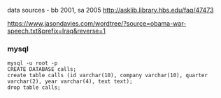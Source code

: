data sources - bb 2001, sa 2005
http://asklib.library.hbs.edu/faq/47473

https://www.jasondavies.com/wordtree/?source=obama-war-speech.txt&prefix=Iraq&reverse=1


### mysql
    mysql -u root -p
    CREATE DATABASE calls;
    create table calls (id varchar(10), company varchar(10), quarter varchar(2), year varchar(4), text text);
    drop table calls;